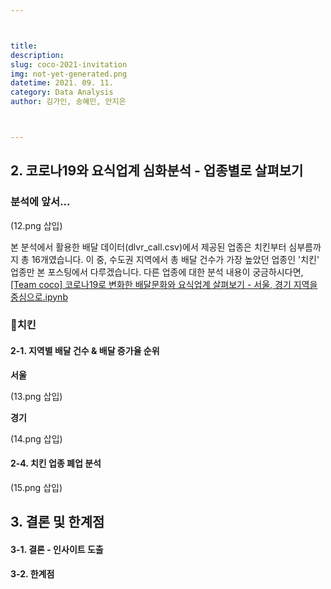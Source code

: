 ```yaml
---



title: 
description: 
slug: coco-2021-invitation
img: not-yet-generated.png
datetime: 2021. 09. 11.
category: Data Analysis
author: 김가인, 송혜민, 안지은



---
```




## 2. 코로나19와 요식업계 심화분석 - 업종별로 살펴보기

### 분석에 앞서...

(12.png 삽입)

본 분석에서 활용한 배달 데이터(dlvr_call.csv)에서 제공된 업종은 치킨부터 심부름까지 총 16개였습니다. 이 중, 수도권 지역에서 총 배달 건수가 가장 높았던 업종인 '치킨' 업종만 본 포스팅에서 다루겠습니다. 다른 업종에 대한 분석 내용이 궁금하시다면, [[Team coco] 코로나19로 변화한 배달문화와 요식업계 살펴보기 - 서울, 경기 지역을 중심으로.ipynb](https://github.com/Team-COSADAMA/COCO/tree/main/COCO-2021)

### 🍗치킨

#### 2-1. 지역별 배달 건수 & 배달 증가율 순위

__서울__

(13.png 삽입)




__경기__

(14.png 삽입)




#### 2-4. 치킨 업종 폐업 분석

(15.png 삽입)




## 3. 결론 및 한계점

#### 3-1. 결론 - 인사이트 도출




#### 3-2. 한계점





